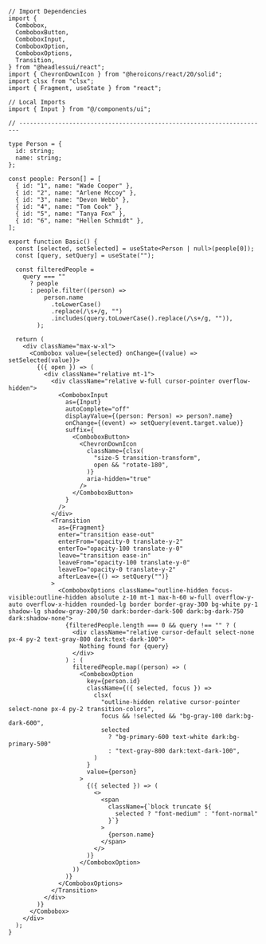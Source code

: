 ﻿```tsx
// Import Dependencies
import {
  Combobox,
  ComboboxButton,
  ComboboxInput,
  ComboboxOption,
  ComboboxOptions,
  Transition,
} from "@headlessui/react";
import { ChevronDownIcon } from "@heroicons/react/20/solid";
import clsx from "clsx";
import { Fragment, useState } from "react";

// Local Imports
import { Input } from "@/components/ui";

// ----------------------------------------------------------------------

type Person = {
  id: string;
  name: string;
};

const people: Person[] = [
  { id: "1", name: "Wade Cooper" },
  { id: "2", name: "Arlene Mccoy" },
  { id: "3", name: "Devon Webb" },
  { id: "4", name: "Tom Cook" },
  { id: "5", name: "Tanya Fox" },
  { id: "6", name: "Hellen Schmidt" },
];

export function Basic() {
  const [selected, setSelected] = useState<Person | null>(people[0]);
  const [query, setQuery] = useState("");

  const filteredPeople =
    query === ""
      ? people
      : people.filter((person) =>
          person.name
            .toLowerCase()
            .replace(/\s+/g, "")
            .includes(query.toLowerCase().replace(/\s+/g, "")),
        );

  return (
    <div className="max-w-xl">
      <Combobox value={selected} onChange={(value) => setSelected(value)}>
        {({ open }) => (
          <div className="relative mt-1">
            <div className="relative w-full cursor-pointer overflow-hidden">
              <ComboboxInput
                as={Input}
                autoComplete="off"
                displayValue={(person: Person) => person?.name}
                onChange={(event) => setQuery(event.target.value)}
                suffix={
                  <ComboboxButton>
                    <ChevronDownIcon
                      className={clsx(
                        "size-5 transition-transform",
                        open && "rotate-180",
                      )}
                      aria-hidden="true"
                    />
                  </ComboboxButton>
                }
              />
            </div>
            <Transition
              as={Fragment}
              enter="transition ease-out"
              enterFrom="opacity-0 translate-y-2"
              enterTo="opacity-100 translate-y-0"
              leave="transition ease-in"
              leaveFrom="opacity-100 translate-y-0"
              leaveTo="opacity-0 translate-y-2"
              afterLeave={() => setQuery("")}
            >
              <ComboboxOptions className="outline-hidden focus-visible:outline-hidden absolute z-10 mt-1 max-h-60 w-full overflow-y-auto overflow-x-hidden rounded-lg border border-gray-300 bg-white py-1 shadow-lg shadow-gray-200/50 dark:border-dark-500 dark:bg-dark-750 dark:shadow-none">
                {filteredPeople.length === 0 && query !== "" ? (
                  <div className="relative cursor-default select-none px-4 py-2 text-gray-800 dark:text-dark-100">
                    Nothing found for {query}
                  </div>
                ) : (
                  filteredPeople.map((person) => (
                    <ComboboxOption
                      key={person.id}
                      className={({ selected, focus }) =>
                        clsx(
                          "outline-hidden relative cursor-pointer select-none px-4 py-2 transition-colors",
                          focus && !selected && "bg-gray-100 dark:bg-dark-600",
                          selected
                            ? "bg-primary-600 text-white dark:bg-primary-500"
                            : "text-gray-800 dark:text-dark-100",
                        )
                      }
                      value={person}
                    >
                      {({ selected }) => (
                        <>
                          <span
                            className={`block truncate ${
                              selected ? "font-medium" : "font-normal"
                            }`}
                          >
                            {person.name}
                          </span>
                        </>
                      )}
                    </ComboboxOption>
                  ))
                )}
              </ComboboxOptions>
            </Transition>
          </div>
        )}
      </Combobox>
    </div>
  );
}

```
